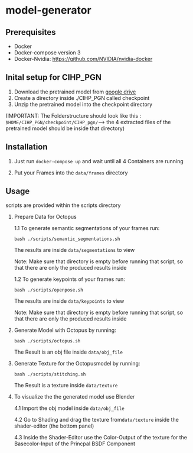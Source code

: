 # model-generator

## Prerequisites
- Docker
- Docker-compose version 3
- Docker-Nvidia: https://github.com/NVIDIA/nvidia-docker

## Inital setup for CIHP_PGN
1. Download the pretrained model from [google drive](https://drive.google.com/open?id=1Mqpse5Gen4V4403wFEpv3w3JAsWw2uhk)
2. Create a directory inside ./CIHP_PGN called checkpoint 
3. Unzip the pretrained model into the checkpoint directory

(IMPORTANT: The Folderstructure should look like this : `$HOME/CIHP_PGN/checkpoint/CIHP_pgn/`--> the 4 extracted files of the pretrained model should be inside that directory)


## Installation
1. Just run `docker-compose up` and wait until all 4 Containers are running

2. Put your Frames into the `data/frames` directory

## Usage
scripts are provided within the scripts directory

1. Prepare Data for Octopus

    1.1 To generate semantic segmentations of your frames run:  
    ```
    bash ./scripts/semantic_segmentations.sh
    ``` 
    The results are inside `data/segmentations` to view
    
    Note: Make sure that directory is empty before running that script, so that there are only the produced results inside

    1.2 To generate keypoints of your frames run:  
    ```
    bash ./scripts/openpose.sh
    ``` 
    The results are inside `data/keypoints` to view
    
    Note: Make sure that directory is empty before running that script, so that there are only the produced results inside

2. Generate Model with Octopus by running:
    ```
    bash ./scripts/octopus.sh
    ``` 
    The Result is an obj file inside `data/obj_file`
3. Generate Texture for the Octopusmodel by running:
    ```
    bash ./scripts/stitching.sh
    ``` 
    The Result is a texture inside `data/texture`

4. To visualize the the generated model use Blender

    4.1 Import the obj model inside `data/obj_file`
    
    4.2 Go to Shading and drag the texture from`data/texture` inside the shader-editor (the bottom panel)
    
    4.3 Inside the Shader-Editor use the Color-Output of the texture for the Basecolor-Input of the Princpal BSDF Component